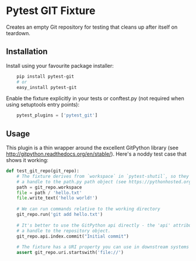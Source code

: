 # Pytest GIT Fixture

Creates an empty Git repository for testing that cleans up after itself on teardown.

## Installation

Install using your favourite package installer:
```bash
    pip install pytest-git
    # or
    easy_install pytest-git
```
    
Enable the fixture explicitly in your tests or conftest.py (not required when using setuptools entry points):

```python
    pytest_plugins = ['pytest_git']
```

## Usage

This plugin is a thin wrapper around the excellent GitPython library (see http://gitpython.readthedocs.org/en/stable/).
Here's a noddy test case that shows it working:

```python
def test_git_repo(git_repo):
    # The fixture derives from `workspace` in `pytest-shutil`, so they contain 
    # a handle to the path.py path object (see https://pythonhosted.org/path.py)
    path = git_repo.workspace
    file = path / 'hello.txt'
    file.write_text('hello world!')
    
    # We can run commands relative to the working directory
    git_repo.run('git add hello.txt')
    
    # It's better to use the GitPython api directly - the 'api' attribute is 
    # a handle to the repository object.
    git_repo.api.index.commit("Initial commit")
    
    # The fixture has a URI property you can use in downstream systems
    assert git_repo.uri.startswith('file://')
```